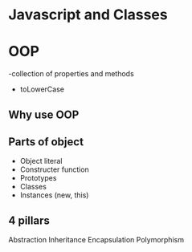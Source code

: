 # Javascript and Classes
# OOP
-collection of properties and methods
- toLowerCase
## Why use OOP
## Parts of object
- Object literal
- Constructer function
- Prototypes
- Classes
- Instances (new, this)
## 4 pillars
Abstraction
Inheritance
Encapsulation
Polymorphism
